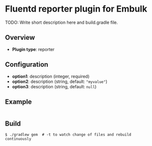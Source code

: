 # Fluentd reporter plugin for Embulk

TODO: Write short description here and build.gradle file.

## Overview

* **Plugin type**: reporter

## Configuration

- **option1**: description (integer, required)
- **option2**: description (string, default: `"myvalue"`)
- **option3**: description (string, default: `null`)

## Example

```yaml
```


## Build

```
$ ./gradlew gem  # -t to watch change of files and rebuild continuously
```
